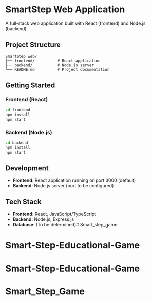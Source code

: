 # SmartStep Web Application

A full-stack web application built with React (frontend) and Node.js (backend).

## Project Structure

```
SmartStep web/
├── frontend/          # React application
├── backend/           # Node.js server
└── README.md          # Project documentation
```

## Getting Started

### Frontend (React)
```bash
cd frontend
npm install
npm start
```

### Backend (Node.js)
```bash
cd backend
npm install
npm start
```

## Development

- **Frontend**: React application running on port 3000 (default)
- **Backend**: Node.js server (port to be configured)

## Tech Stack

- **Frontend**: React, JavaScript/TypeScript
- **Backend**: Node.js, Express.js
- **Database**: (To be determined)# Smart_step_game
# Smart-Step-Educational-Game
# Smart-Step-Educational-Game
# Smart_Step_Game
